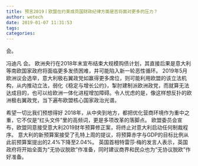 ```yaml
---
title: 预言2019丨欧盟在约束成员国财政纪律方面是否将面对更多的压力？
author: wetech
date: 2019-01-07 11:31:53
tags: 
categories: 
---
```

会。
<!-- more -->
冯迪凡
会。
欧洲央行在2018年末宣布结束大规模购债计划，其直接后果是意大利等南欧国家政府将面临更多发债困难，并可能陷入新一轮恶性循环。
2019年5月欧洲议会选举，意大利极右翼政党如赢得更多席位，则可能利用欧盟的该立法机构，从内推动立法，弱化《稳定与增长公约》，掣肘建制派欧洲政党，而就算无法达成目的，也可以给欧洲一体化进程增加障碍。令人忧虑的是，像这样想反扑的欧洲极右翼政党，当下遍布欧盟核心国家政治光谱。
 
 
希望一切比我们预想得好
2018年，从中央到地方，都把优化营商环境作为重中之重，它不仅是“红头文件”里的高频词，更是多项改革的落脚点。
欧盟委员会宣布，欧盟同意接受意大利2019财年预算修正案，将终止对意大利启动任何制裁程序。
意大利的新预算案接受了孔特上周的提议，将预算赤字与GDP的目标比例从此前预算案提出的2.4%下降至2.04%。
英国首相特雷莎·梅的发言人表示，英国政府将开始全面为“无协议脱欧”作准备，同时建议商界和民众也为“无协议脱欧”作好准备。
